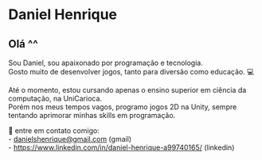 # Daniel Henrique

## Olá ^^
  Sou Daniel, sou apaixonado por programação e tecnologia. <br>
  Gosto muito de desenvolver jogos, tanto para diversão como educação. :computer:
  
  Até o momento, estou cursando apenas o ensino superior em ciência da computação, na UniCarioca. <br>
  Porém nos meus tempos vagos, programo jogos 2D na Unity, sempre tentando aprimorar minhas skills em programação. <br>
  
  :email: entre em contato comigo: <br>
      - danielshenrique@gmail.com (gmail)<br>
      - https://www.linkedin.com/in/daniel-henrique-a99740165/ (linkedin)
